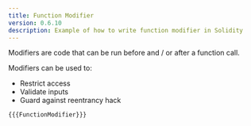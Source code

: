 ```yaml
---
title: Function Modifier
version: 0.6.10
description: Example of how to write function modifier in Solidity
---
```


Modifiers are code that can be run before and / or after a function call.

Modifiers can be used to:

- Restrict access
- Validate inputs
- Guard against reentrancy hack

```solidity
{{{FunctionModifier}}}
```
